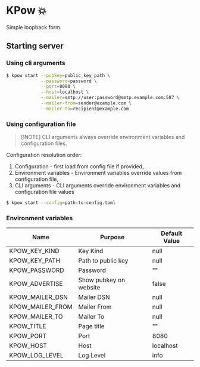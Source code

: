 # KPow 💥

Simple loopback form.

## Starting server

### Using cli arguments

```sh
$ kpow start --pubkey=public_key_path \
             --password=password \
             --port=8080 \
             --host=localhost \
             --mailer=smtp://user:password@smtp.example.com:587 \
             --mailer-from=sender@example.com \
             --mailer-to=recipient@example.com
```

### Using configuration file

> [!NOTE] CLI arguments always override environment variables and configuration files.

Configuration resolution order:

1. Configuration - first load from config file if provided,
2. Environment variables - Environment variables override values from configuration file,
3. CLI arguments - CLI arguments override environment variables and configuration file values

```sh
$ kpow start --config=path-to-config.toml
```

### Environment variables

| Name             | Purpose                | Default Value |
| ---------------- | ---------------------- | ------------- |
| KPOW_KEY_KIND    | Key Kind               | null          |
| KPOW_KEY_PATH    | Path to public key     | null          |
| KPOW_PASSWORD    | Password               | ""            |
| KPOW_ADVERTISE   | Show pubkey on website | false         |
| KPOW_MAILER_DSN  | Mailer DSN             | null          |
| KPOW_MAILER_FROM | Mailer From            | null          |
| KPOW_MAILER_TO   | Mailer To              | null          |
| KPOW_TITLE       | Page title             | ""            |
| KPOW_PORT        | Port                   | 8080          |
| KPOW_HOST        | Host                   | localhost     |
| KPOW_LOG_LEVEL   | Log Level              | info          |
